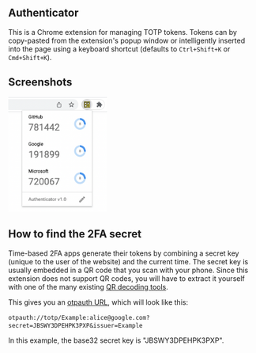 ## Authenticator

This is a Chrome extension for managing TOTP tokens. Tokens can by copy-pasted from the extension's popup window or intelligently inserted into the page using a keyboard shortcut (defaults to `Ctrl+Shift+K` or `Cmd+Shift+K`).

## Screenshots

<img src="screenshot.png" width="200">

## How to find the 2FA secret

Time-based 2FA apps generate their tokens by combining a secret key (unique to the user of the website) and the current time. The secret key is usually embedded in a QR code that you scan with your phone. Since this extension does not support QR codes, you will have to extract it yourself with one of the many existing [QR decoding tools](https://google.com/search?q=online+QR+code+decoder).

This gives you an [otpauth URL](https://github.com/google/google-authenticator/wiki/Key-Uri-Format), which will look like this:
```
otpauth://totp/Example:alice@google.com?secret=JBSWY3DPEHPK3PXP&issuer=Example
```

In this example, the base32 secret key is "JBSWY3DPEHPK3PXP".
